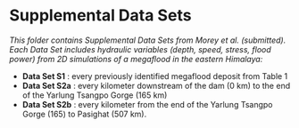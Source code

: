 # Supplemental Data Sets

*This folder contains Supplemental Data Sets from Morey et al. (submitted). 
Each Data Set includes hydraulic variables (depth, speed, stress, flood power) from 2D simulations of a megaflood in the eastern Himalaya:*
- **Data Set S1** : every previously identified megaflood deposit from Table 1
- **Data Set S2a** : every kilometer downstream of the dam (0 km) to the end of the Yarlung Tsangpo Gorge (165 km)
- **Data Set S2b** : every kilometer from the end of the Yarlung Tsangpo Gorge (165) to Pasighat (507 km).

